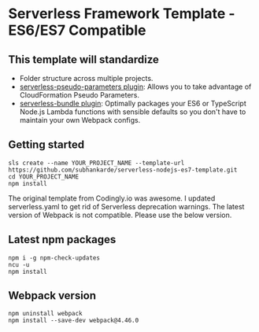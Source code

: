 # Serverless Framework Template - ES6/ES7 Compatible

## This template will standardize

- Folder structure across multiple projects.
- [serverless-pseudo-parameters plugin](https://www.npmjs.com/package/serverless-pseudo-parameters): Allows you to take advantage of CloudFormation Pseudo Parameters.
- [serverless-bundle plugin](https://www.npmjs.com/package/serverless-pseudo-parameters): Optimally packages your ES6 or TypeScript Node.js Lambda functions with sensible defaults so you don't have to maintain your own Webpack configs.

## Getting started

```
sls create --name YOUR_PROJECT_NAME --template-url https://github.com/subhankarde/serverless-nodejs-es7-template.git
cd YOUR_PROJECT_NAME
npm install
```

The original template from Codingly.io was awesome. I updated serverless.yaml to get rid of Serverless deprecation warnings. The latest version of Webpack is not compatible. Please use the below version.

## Latest npm packages

```
npm i -g npm-check-updates
ncu -u
npm install
```

## Webpack version

```
npm uninstall webpack
npm install --save-dev webpack@4.46.0
```
